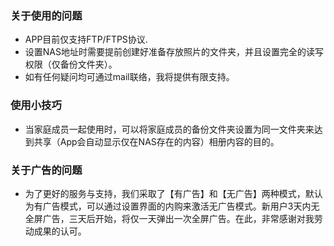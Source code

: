 
### 关于使用的问题
- APP目前仅支持FTP/FTPS协议.
- 设置NAS地址时需要提前创建好准备存放照片的文件夹，并且设置完全的读写权限（仅备份文件夹）。
- 如有任何疑问均可通过mail联络，我将提供有限支持。

### 使用小技巧
- 当家庭成员一起使用时，可以将家庭成员的备份文件夹设置为同一文件夹来达到共享（App会自动显示仅在NAS存在的内容）相册内容的目的。

### 关于广告的问题
- 为了更好的服务与支持，我们采取了【有广告】和【无广告】两种模式，默认为有广告模式，可以通过设置界面的内购来激活无广告模式。新用户3天内无全屏广告，三天后开始，将仅一天弹出一次全屏广告。在此，非常感谢对我劳动成果的认可。
